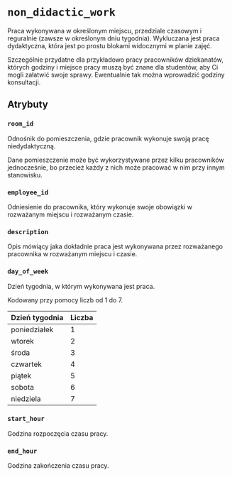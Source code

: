 # `non_didactic_work`

Praca wykonywana w określonym miejscu, przedziale czasowym i reguralnie (zawsze w określonym dniu tygodnia). Wykluczana jest praca dydaktyczna, która jest po prostu blokami widocznymi w planie zajęć.

Szczególnie przydatne dla przykładowo pracy pracowników dziekanatów, których godziny i miejsce pracy muszą być znane dla studentów, aby Ci mogli załatwić swoje sprawy. Ewentualnie tak można wprowadzić godziny konsultacji.

## Atrybuty

### `room_id`

Odnośnik do pomieszczenia, gdzie pracownik wykonuje swoją pracę niedydaktyczną. 

Dane pomieszczenie może być wykorzystywane przez kilku pracowników jednocześnie, bo przecież każdy z nich może pracować w nim przy innym stanowisku.

### `employee_id`

Odniesienie do pracownika, który wykonuje swoje obowiązki w rozważanym miejscu i rozważanym czasie.

### `description`

Opis mówiący jaka dokładnie praca jest wykonywana przez rozważanego pracownika w rozważanym miejscu i czasie.

### `day_of_week`

Dzień tygodnia, w którym wykonywana jest praca.

Kodowany przy pomocy liczb od 1 do 7.

| Dzień tygodnia | Liczba |
| -------------- | ------ |
| poniedziałek   | 1      |
| wtorek         | 2      |
| środa          | 3      |
| czwartek       | 4      |
| piątek         | 5      |
| sobota         | 6      |
| niedziela      | 7      |

### `start_hour`

Godzina rozpoczęcia czasu pracy.

### `end_hour`

Godzina zakończenia czasu pracy.

